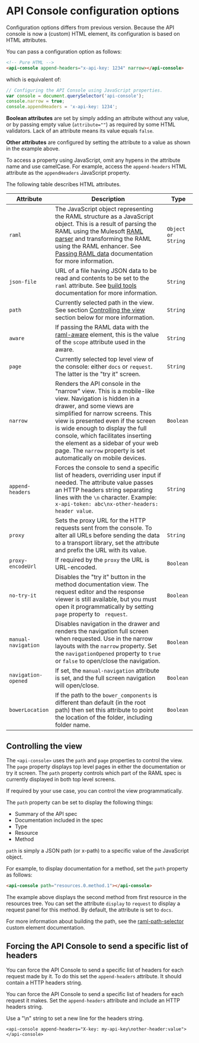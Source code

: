 # API Console configuration options

Configuration options differs from previous version. Because the API console is now a (custom) HTML element, its configuration is based on HTML attributes.

You can pass a configuration option as follows:

```html
<!-- Pure HTML -->
<api-console append-headers="x-api-key: 1234" narrow></api-console>
```

which is equivalent of:

```javascript
// Configuring the API Console using JavaScript properties.
var console = document.querySelector('api-console');
console.narrow = true;
console.appendHeaders = 'x-api-key: 1234';
```

**Boolean attributes** are set by simply adding an attribute without any value, or by passing empty value (`attribute=""`) as required by some HTML validators. Lack of an attribute means its value equals `false`.

**Other attributes** are configured by setting the attribute to a value as shown in the example above.

To access a property using JavaScript, omit any hypens in the attribute name and use camelCase. For example, access the `append-headers` HTML attribute as the `appendHeaders` JavaScript property.

The following table describes HTML attributes.

| Attribute | Description | Type |
| --- | --- | ---|
| `raml` | The JavaScript object representing the RAML structure as a JavaScript object. This is a result of parsing the RAML using the Mulesoft [RAML parser] and transforming the RAML using the RAML enhancer. See [Passing RAML data](passing-raml-data.md) documentation for more information. | `Object or String` |
| `json-file` | URL of a file having JSON data to be read and contents to be set to the `raml` attribute. See [build tools](build-tools.md) documentation for more information. | `String` |
| `path` | Currently selected path in the view. See section [Controlling the view ](#controlling-the-view) section below for more information. | `String` |
| `aware` | If passing the RAML data with the [raml-aware] element, this is the value of the `scope` attribute used in the aware. | `String` |
| `page` | Currently selected top level view of the console: either `docs` or `request`. The latter is the "try it" screen. | `String` |
| `narrow` | Renders the API console in the "narrow" view. This is a mobile-like view. Navigation is hidden in a drawer, and some views are simplified for narrow screens. This view is presented even if the screen is wide enough to display the full console, which facilitates inserting the element as a sidebar of your web page. The `narrow` property is set automatically on mobile devices. | `Boolean` |
| `append-headers` | Forces the console to send a specific list of headers, overriding user input if needed. The attribute value passes an HTTP headers string separating lines with the `\n` character. Example: `x-api-token: abc\nx-other-headers: header value`. | `String` |
| `proxy` | Sets the proxy URL for the HTTP requests sent from the console. To alter all URLs before sending the data to a transport library, set the attribute and prefix the URL with its value. | `String`
| `proxy-encodeUrl` | If required by the `proxy` the URL is URL-encoded. | `Boolean` |
| `no-try-it` | Disables the "try it" button in the method documentation view. The request editor and the response viewer is still available, but you must open it programmatically by setting `page` property to ` request`. | `Boolean` |  
| `manual-navigation` | Disables navigation in the drawer and renders the navigation full screen when requested. Use in the narrow layouts with the `narrow` property. Set the `navigationOpened` property to `true` or `false` to open/close the navigation. | `Boolean` |
| `navigation-opened` | If set, the `manual-navigation` attribute is set, and the full screen navigation will open/close. | `Boolean` |
| `bowerLocation` | If the path to the `bower_components` is different than default (in the root path) then set this attribute to point the location of the folder, including folder name. | `Boolean` |

## Controlling the view

The `<api-console>` uses the `path` and `page` properties to control the view.
The `page` property displays top level pages in either the documentation or try it screen. The `path` property controls which part of the RAML spec is currently displayed in both top level screens.

If required by your use case, you can control the view programmatically.

The `path` property can be set to display the following things:
- Summary of the API spec
- Documentation included in the spec
- Type
- Resource
- Method

`path` is simply a JSON path (or x-path) to a specific value of the JavaScript object.

For example, to display documentation for a method, set the `path` property as follows:

```html
<api-console path="resources.0.method.1"></api-console>
```

The example above displays the second method from first resource in the resources tree. You can set the attribute `display` to `request` to display a request panel for this method. By default, the attribute is set to `docs`.

For more information about building the path, see the [raml-path-selector] custom element documentation.

## Forcing the API Console to send a specific list of headers

You can force the API Console to send a specific list of headers for each request made by it. To do this set the `append-headers` attribute. It should contain a HTTP headers string.

You can force the API Console to send a specific list of headers for each request it makes. Set the `append-headers` attribute and include an HTTP headers string.

Use a "\n" string to set a new line for the headers string.

```
<api-console append-headers="X-key: my-api-key\nother-header:value"></api-console>
```

[raml-aware]: https://elements.advancedrestclient.com/elements/raml-aware
[RAML parser]: https://github.com/raml-org/raml-js-parser-2
[raml-path-selector]: https://elements.advancedrestclient.com/elements/raml-path-selector
